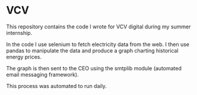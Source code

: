 # VCV

This repository contains the code I wrote for VCV digital 
during my summer internship. 

In the code I use selenium to fetch electricity data from the web.
I then use pandas to manipulate the data and produce a graph charting 
historical energy prices.

The graph is then sent to the CEO using the smtplib module (automated email messaging framework).

This process was automated to run daily. 

